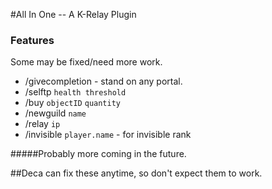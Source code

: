 #All In One -- A K-Relay Plugin


### Features
Some may be fixed/need more work.

-  /givecompletion - stand on any portal.
- /selftp `health threshold`
- /buy `objectID` `quantity`
- /newguild ``name``
- /relay ``ip``
- /invisible `player.name`  - for invisible rank

#####Probably more coming in the future.

##Deca can fix these anytime, so don't expect them to work.
